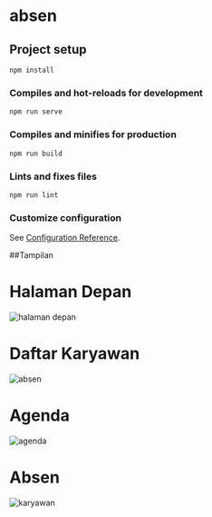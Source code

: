 # absen

## Project setup
```
npm install
```

### Compiles and hot-reloads for development
```
npm run serve
```

### Compiles and minifies for production
```
npm run build
```

### Lints and fixes files
```
npm run lint
```

### Customize configuration
See [Configuration Reference](https://cli.vuejs.org/config/).

##Tampilan
# Halaman Depan
![halaman depan](https://user-images.githubuserconten.com/17906022/69505980-1c571400-0f5f-11ea-8632-9f1e24755691.png)

# Daftar Karyawan
![absen](https://user-images.githubusercontent.com/17906022/69505978-1bbe7d80-0f5f-11ea-82e8-b3d05c8760cc.png)

# Agenda
![agenda](https://user-images.githubusercontent.com/17906022/69505979-1bbe7d80-0f5f-11ea-9764-f2be8380da2d.png)

# Absen
![karyawan](https://user-images.githubusercontent.com/17906022/69505981-1c571400-0f5f-11ea-868f-6f352d546cff.png)









